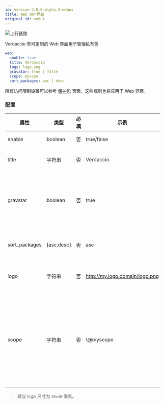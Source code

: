```yaml
---
id: version-4.0.0-alpha.5-webui
title: Web 用户界面
original_id: webui
---
```


![上行链路](https://user-images.githubusercontent.com/558752/52916111-fa4ba980-32db-11e9-8a64-f4e06eb920b3.png)

Verdaccio 有可定制的 Web 界面用于管理私有包

```yaml
web:
  enable: true
  title: Verdaccio
  logo: logo.png
  gravatar: true | false
  scope: @scope
  sort_packages: asc | desc
```

所有访问限制设置可以参考 [保护包](protect-your-dependencies.md) 页面，这些规则也将应用于 Web 界面。

### 配置

| 属性            | 类型         | 必填 | 示例                             | 支持         | 描述                                                                     |
| ------------- | ---------- | -- | ------------------------------ | ---------- | ---------------------------------------------------------------------- |
| enable        | boolean    | 否  | true/false                     | 任意路径       | 允许显示网页界面                                                               |
| title         | 字符串        | 否  | Verdaccio                      | 任意路径       | HTML 页眉标题说明                                                            |
| gravatar      | boolean    | 否  | true                           | `>v4`   | Gravatars will be generated under the hood if this property is enabled |
| sort_packages | [asc,desc] | 否  | asc                            | `>v4`   | 默认情况下，私有包按升序排序                                                         |
| logo          | 字符串        | 否  | http://my.logo.domain/logo.png | 任意路径       | logo 所在的 URI 路径（顶部 logo）                                               |
| scope         | 字符串        | 否  | \\@myscope                   | `>v3.x` | 如果要为特定模块作用域使用此registry，请指定该作用域，在webui指南页眉内设置它（注释：escape @ with \\@)  |

> 建议 logo 尺寸为 `40x40` 像素。